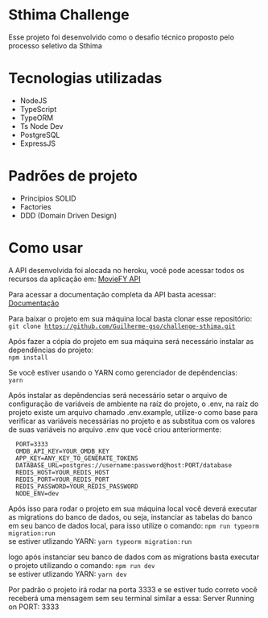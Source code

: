 # Sthima Challenge

Esse projeto foi desenvolvido como o desafio técnico proposto pelo processo seletivo da Sthima

# Tecnologias utilizadas
- NodeJS
- TypeScript 
- TypeORM
- Ts Node Dev
- PostgreSQL
- ExpressJS

# Padrões de projeto
- Princípios SOLID
- Factories
- DDD (Domain Driven Design)

# Como usar

A API desenvolvida foi alocada no heroku, você pode acessar todos os recursos da aplicação em: <a href="https://moviefy-challenge.herokuapp.com/api">MovieFY API</a>

Para acessar a documentação completa da API basta acessar: <a href="https://moviefy-challenge.herokuapp.com/docs">Documentação</a>

Para baixar o projeto em sua máquina local basta clonar esse repositório: <br />
<code>git clone https://github.com/Guilherme-gso/challenge-sthima.git</code>

Após fazer a cópia do projeto em sua máquina será necessário instalar as dependências do projeto: <br />
<code>npm install</code>

Se você estiver usando o YARN como gerenciador de depêndencias: <br />
<code>yarn</code>

Após instalar as depêndencias será necessário setar o arquivo de configuração de variáveis de ambiente na raíz do projeto, o .env, na raíz do projeto existe um arquivo chamado .env.example, utilize-o como base para verificar as variáveis necessárias no projeto e as substitua com os valores de suas variáveis no arquivo .env que você criou anteriormente: <br />
```
  PORT=3333
  OMDB_API_KEY=YOUR_OMDB_KEY
  APP_KEY=ANY_KEY_TO_GENERATE_TOKENS
  DATABASE_URL=postgres://username:password@host:PORT/database
  REDIS_HOST=YOUR_REDIS_HOST
  REDIS_PORT=YOUR_REDIS_PORT
  REDIS_PASSWORD=YOUR_REDIS_PASSWORD
  NODE_ENV=dev
```

Após isso para rodar o projeto em sua máquina local você deverá executar as migrations do banco de dados, ou seja, instanciar as tabelas do banco em seu banco de dados local, para isso utilize o comando: ```npm run typeorm migration:run``` <br />
se estiver utlizando YARN: ```yarn typeorm migration:run```

logo após instanciar seu banco de dados com as migrations basta executar o projeto utilizando o comando: ```npm run dev``` <br />
se estiver utlizando YARN: ```yarn dev``` <br />

Por padrão o projeto irá rodar na porta 3333 e se estiver tudo correto você receberá uma mensagem sem seu terminal similar a essa: Server Running on PORT: 3333